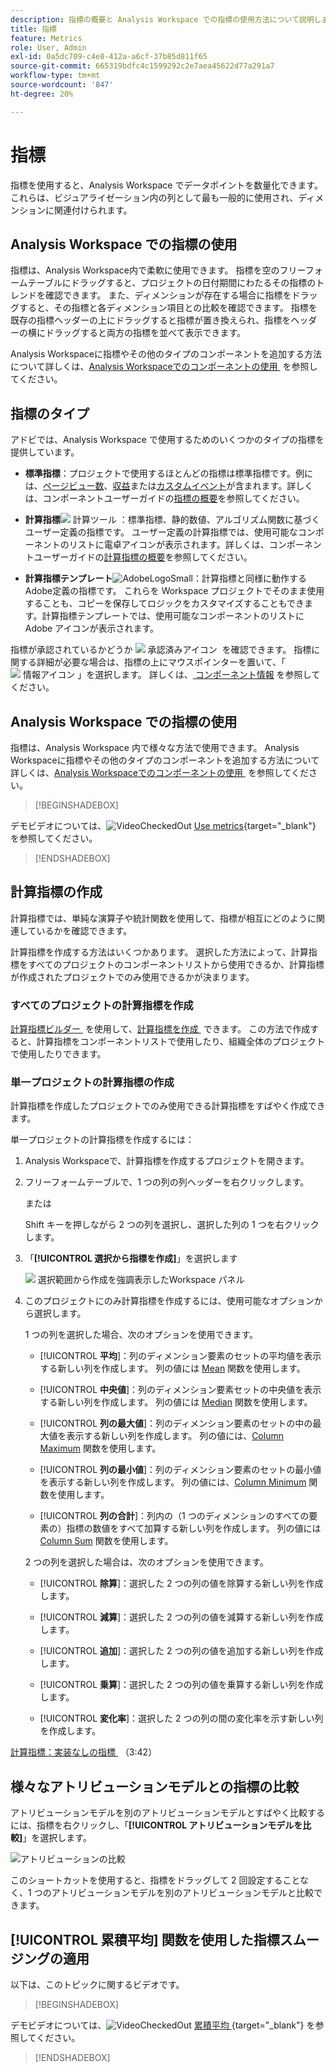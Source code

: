 ```yaml
---
description: 指標の概要と Analysis Workspace での指標の使用方法について説明します。
title: 指標
feature: Metrics
role: User, Admin
exl-id: 0a5dc709-c4e8-412a-a6cf-37b85d811f65
source-git-commit: 665319bdfc4c1599292c2e7aea45622d77a291a7
workflow-type: tm+mt
source-wordcount: '847'
ht-degree: 20%

---
```


# 指標

指標を使用すると、Analysis Workspace でデータポイントを数量化できます。これらは、ビジュアライゼーション内の列として最も一般的に使用され、ディメンションに関連付けられます。

## Analysis Workspace での指標の使用

指標は、Analysis Workspace内で柔軟に使用できます。 指標を空のフリーフォームテーブルにドラッグすると、プロジェクトの日付期間にわたるその指標のトレンドを確認できます。 また、ディメンションが存在する場合に指標をドラッグすると、その指標と各ディメンション項目との比較を確認できます。 指標を既存の指標ヘッダーの上にドラッグすると指標が置き換えられ、指標をヘッダーの横にドラッグすると両方の指標を並べて表示できます。

Analysis Workspaceに指標やその他のタイプのコンポーネントを追加する方法について詳しくは、[Analysis Workspaceでのコンポーネントの使用 &#x200B;](use-components-in-workspace.md) を参照してください。

## 指標のタイプ

アドビでは、Analysis Workspace で使用するためのいくつかのタイプの指標を提供しています。

* **標準指標**：プロジェクトで使用するほとんどの指標は標準指標です。例には、[ページビュー数](/help/components/metrics/page-views.md)、[収益](/help/components/metrics/revenue.md)または[カスタムイベント](/help/components/metrics/custom-events.md)が含まれます。詳しくは、コンポーネントユーザーガイドの[指標の概要](/help/components/metrics/overview.md)を参照してください。

* **計算指標**![&#x200B; 計算ツール &#x200B;](/help/assets/icons/Calculator.svg)：標準指標、静的数値、アルゴリズム関数に基づくユーザー定義の指標です。 ユーザー定義の計算指標では、使用可能なコンポーネントのリストに電卓アイコンが表示されます。詳しくは、コンポーネントユーザーガイドの[計算指標の概要](/help/components/calculated-metrics/cm-overview.md)を参照してください。

* **計算指標テンプレート**![AdobeLogoSmall](/help/assets/icons/AdobeLogoSmall.svg)：計算指標と同様に動作するAdobe定義の指標です。 これらを Workspace プロジェクトでそのまま使用することも、コピーを保存してロジックをカスタマイズすることもできます。計算指標テンプレートでは、使用可能なコンポーネントのリストに Adobe アイコンが表示されます。

指標が承認されているかどうか ![&#x200B; 承認済みアイコン &#x200B;](https://spectrum.adobe.com/static/icons/ui_18/CheckmarkSize100.svg) を確認できます。 指標に関する詳細が必要な場合は、指標の上にマウスポインターを置いて、「![&#x200B; 情報アイコン &#x200B;](https://spectrum.adobe.com/static/icons/workflow_18/Smock_InfoOutline_18_N.svg)」を選択します。 詳しくは、[&#x200B; コンポーネント情報 &#x200B;](use-components-in-workspace.md#component-info) を参照してください。


## Analysis Workspace での指標の使用

指標は、Analysis Workspace 内で様々な方法で使用できます。 Analysis Workspaceに指標やその他のタイプのコンポーネントを追加する方法について詳しくは、[Analysis Workspaceでのコンポーネントの使用 &#x200B;](/help/analyze/analysis-workspace/components/use-components-in-workspace.md) を参照してください。


>[!BEGINSHADEBOX]

デモビデオについては、![VideoCheckedOut](/help/assets/icons/VideoCheckedOut.svg) [Use metrics](https://video.tv.adobe.com/v/40817?quality=12&learn=on){target="_blank"} を参照してください。

>[!ENDSHADEBOX]

## 計算指標の作成

計算指標では、単純な演算子や統計関数を使用して、指標が相互にどのように関連しているかを確認できます。


計算指標を作成する方法はいくつかあります。 選択した方法によって、計算指標をすべてのプロジェクトのコンポーネントリストから使用できるか、計算指標が作成されたプロジェクトでのみ使用できるかが決まります。

### すべてのプロジェクトの計算指標を作成

[&#x200B; 計算指標ビルダー &#x200B;](/help/components/calculated-metrics/workflow/c-build-metrics/cm-build-metrics.md) を使用して、[&#x200B; 計算指標を作成 &#x200B;](/help/components/calculated-metrics/workflow/cm-workflow.md) できます。 この方法で作成すると、計算指標をコンポーネントリストで使用したり、組織全体のプロジェクトで使用したりできます。


### 単一プロジェクトの計算指標の作成

計算指標を作成したプロジェクトでのみ使用できる計算指標をすばやく作成できます。

単一プロジェクトの計算指標を作成するには：

1. Analysis Workspaceで、計算指標を作成するプロジェクトを開きます。

1. フリーフォームテーブルで、1 つの列の列ヘッダーを右クリックします。

   または

   Shift キーを押しながら 2 つの列を選択し、選択した列の 1 つを右クリックします。

1. 「**[!UICONTROL 選択から指標を作成]**」を選択します

   ![&#x200B; 選択範囲から作成を強調表示したWorkspace パネル &#x200B;](assets/create-metric-from-selection.png)

1. このプロジェクトにのみ計算指標を作成するには、使用可能なオプションから選択します。

   1 つの列を選択した場合、次のオプションを使用できます。

   * [!UICONTROL **平均**]：列のディメンション要素のセットの平均値を表示する新しい列を作成します。 列の値には [Mean](/help/components/calculated-metrics/cm-reference/cm-functions.md#mean) 関数を使用します。

   * [!UICONTROL **中央値**]：列のディメンション要素セットの中央値を表示する新しい列を作成します。 列の値には [Median](/help/components/calculated-metrics/cm-reference/cm-functions.md#median) 関数を使用します。

   * [!UICONTROL **列の最大値**]：列のディメンション要素のセットの中の最大値を表示する新しい列を作成します。 列の値には、[Column Maximum](/help/components/calculated-metrics/cm-reference/cm-functions.md#column-maximum) 関数を使用します。

   * [!UICONTROL **列の最小値**]：列のディメンション要素のセットの最小値を表示する新しい列を作成します。 列の値には、[Column Minimum](/help/components/calculated-metrics/cm-reference/cm-functions.md#column-minimum) 関数を使用します。

   * [!UICONTROL **列の合計**]：列内の（1 つのディメンションのすべての要素の）指標の数値をすべて加算する新しい列を作成します。 列の値には [Column Sum](/help/components/calculated-metrics/cm-reference/cm-functions.md#column-sum) 関数を使用します。

   2 つの列を選択した場合は、次のオプションを使用できます。

   * [!UICONTROL **除算**]：選択した 2 つの列の値を除算する新しい列を作成します。

   * [!UICONTROL **減算**]：選択した 2 つの列の値を減算する新しい列を作成します。

   * [!UICONTROL **追加**]：選択した 2 つの列の値を追加する新しい列を作成します。

   * [!UICONTROL **乗算**]：選択した 2 つの列の値を乗算する新しい列を作成します。

   * [!UICONTROL **変化率**]：選択した 2 つの列の間の変化率を示す新しい列を作成します。

[&#x200B; 計算指標：実装なしの指標 &#x200B;](https://experienceleague.adobe.com/en/docs/analytics-learn/tutorials/components/calculated-metrics/calculated-metrics-implementationless-metrics) （3:42）


## 様々なアトリビューションモデルとの指標の比較

アトリビューションモデルを別のアトリビューションモデルとすばやく比較するには、指標を右クリックし、「**[!UICONTROL アトリビューションモデルを比較]**」を選択します。

![アトリビューションの比較](assets/compare-attribution.png)

このショートカットを使用すると、指標をドラッグして 2 回設定することなく、1 つのアトリビューションモデルを別のアトリビューションモデルと比較できます。

## [!UICONTROL 累積平均] 関数を使用した指標スムージングの適用

以下は、このトピックに関するビデオです。


>[!BEGINSHADEBOX]

デモビデオについては、![VideoCheckedOut](/help/assets/icons/VideoCheckedOut.svg) [&#x200B; 累積平均 &#x200B;](https://video.tv.adobe.com/v/27068?quality=12&learn=on){target="_blank"} を参照してください。

>[!ENDSHADEBOX]

